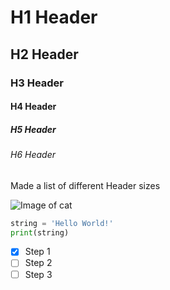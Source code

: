 # H1 Header
## H2 Header
### H3 Header
#### H4 Header
##### H5 Header
###### H6 Header

Made a list of different Header sizes

![Image of cat](https://www.alleycat.org/wp-content/uploads/2019/03/FELV-cat.jpg)

``` python
string = 'Hello World!'
print(string)
```

- [x] Step 1
- [ ] Step 2
- [ ] Step 3
